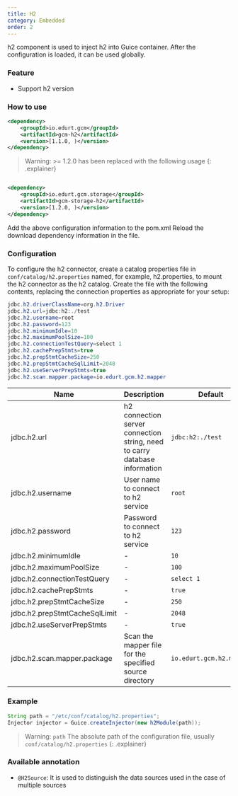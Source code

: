 ```yaml
---
title: H2
category: Embedded
order: 2
---
```


h2 component is used to inject h2 into Guice container. After the configuration is loaded, it can be used globally.

### Feature

- Support h2 version

### How to use

```xml
<dependency>
    <groupId>io.edurt.gcm</groupId>
    <artifactId>gcm-h2</artifactId>
    <version>[1.1.0, )</version>
</dependency>
```

> Warning:  >= 1.2.0 has been replaced with the following usage
{: .explainer}

```xml

<dependency>
    <groupId>io.edurt.gcm.storage</groupId>
    <artifactId>gcm-storage-h2</artifactId>
    <version>[1.2.0, )</version>
</dependency>
```

Add the above configuration information to the pom.xml Reload the download dependency information in the file.

### Configuration

To configure the h2 connector, create a catalog properties file in `conf/catalog/h2.properties` named, for example, h2.properties, to mount the h2 connector as the h2 catalog. Create the file with the following contents, replacing the connection properties as appropriate for your setup:

```java 
jdbc.h2.driverClassName=org.h2.Driver
jdbc.h2.url=jdbc:h2:./test
jdbc.h2.username=root
jdbc.h2.password=123
jdbc.h2.minimumIdle=10
jdbc.h2.maximumPoolSize=100
jdbc.h2.connectionTestQuery=select 1
jdbc.h2.cachePrepStmts=true
jdbc.h2.prepStmtCacheSize=250
jdbc.h2.prepStmtCacheSqlLimit=2048
jdbc.h2.useServerPrepStmts=true
jdbc.h2.scan.mapper.package=io.edurt.gcm.h2.mapper
```

|Name|Description|Default|
|---|---|---|
|jdbc.h2.url|h2 connection server connection string, need to carry database information|`jdbc:h2:./test`|
|jdbc.h2.username|User name to connect to h2 service|`root`|
|jdbc.h2.password|Password to connect to h2 service|`123`|
|jdbc.h2.minimumIdle|-|`10`|
|jdbc.h2.maximumPoolSize|-|`100`|
|jdbc.h2.connectionTestQuery|-|`select 1`|
|jdbc.h2.cachePrepStmts|-|`true`|
|jdbc.h2.prepStmtCacheSize|-|`250`|
|jdbc.h2.prepStmtCacheSqlLimit|-|`2048`|
|jdbc.h2.useServerPrepStmts|-|`true`|
|jdbc.h2.scan.mapper.package|Scan the mapper file for the specified source directory|`io.edurt.gcm.h2.mapper`|

### Example

```java 
String path = "/etc/conf/catalog/h2.properties";
Injector injector = Guice.createInjector(new h2Module(path));
```

> Warning: `path` The absolute path of the configuration file, usually `conf/catalog/h2.properties`
{: .explainer}

### Available annotation

- `@H2Source`: It is used to distinguish the data sources used in the case of multiple sources
